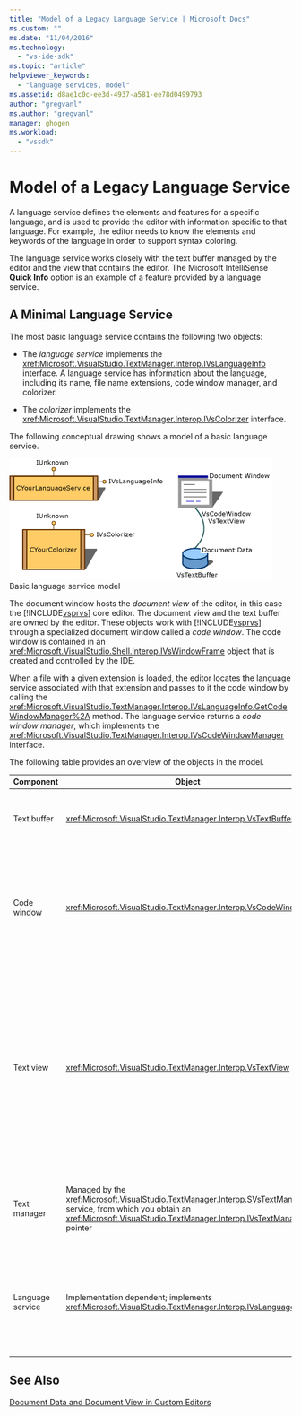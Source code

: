 ```yaml
---
title: "Model of a Legacy Language Service | Microsoft Docs"
ms.custom: ""
ms.date: "11/04/2016"
ms.technology: 
  - "vs-ide-sdk"
ms.topic: "article"
helpviewer_keywords: 
  - "language services, model"
ms.assetid: d8ae1c0c-ee3d-4937-a581-ee78d0499793
author: "gregvanl"
ms.author: "gregvanl"
manager: ghogen
ms.workload: 
  - "vssdk"
---
```

# Model of a Legacy Language Service
A language service defines the elements and features for a specific language, and is used to provide the editor with information specific to that language. For example, the editor needs to know the elements and keywords of the language in order to support syntax coloring.  
  
 The language service works closely with the text buffer managed by the editor and the view that contains the editor. The Microsoft IntelliSense **Quick Info** option is an example of a feature provided by a language service.  
  
## A Minimal Language Service  
 The most basic language service contains the following two objects:  
  
-   The *language service* implements the <xref:Microsoft.VisualStudio.TextManager.Interop.IVsLanguageInfo> interface. A language service has information about the language, including its name, file name extensions, code window manager, and colorizer.  
  
-   The *colorizer* implements the <xref:Microsoft.VisualStudio.TextManager.Interop.IVsColorizer> interface.  
  
 The following conceptual drawing shows a model of a basic language service.  
  
 ![Language Service Model graphic](../../extensibility/media/vslanguageservicemodel.gif "vsLanguageServiceModel")  
Basic language service model  
  
 The document window hosts the *document view* of the editor, in this case the [!INCLUDE[vsprvs](../../code-quality/includes/vsprvs_md.md)] core editor. The document view and the text buffer are owned by the editor. These objects work with [!INCLUDE[vsprvs](../../code-quality/includes/vsprvs_md.md)] through a specialized document window called a *code window*. The code window is contained in an <xref:Microsoft.VisualStudio.Shell.Interop.IVsWindowFrame> object that is created and controlled by the IDE.  
  
 When a file with a given extension is loaded, the editor locates the language service associated with that extension and passes to it the code window by calling the <xref:Microsoft.VisualStudio.TextManager.Interop.IVsLanguageInfo.GetCodeWindowManager%2A> method. The language service returns a *code window manager*, which implements the <xref:Microsoft.VisualStudio.TextManager.Interop.IVsCodeWindowManager> interface.  
  
 The following table provides an overview of the objects in the model.  
  
|Component|Object|Function|  
|---------------|------------|--------------|  
|Text buffer|<xref:Microsoft.VisualStudio.TextManager.Interop.VsTextBuffer>|A Unicode read/write text stream. It is possible for text to use other encodings.|  
|Code window|<xref:Microsoft.VisualStudio.TextManager.Interop.VsCodeWindow>|A document window that contains one or more text views. When [!INCLUDE[vsprvs](../../code-quality/includes/vsprvs_md.md)] is in multiple-document interface (MDI) mode, the code window is an MDI child.|  
|Text view|<xref:Microsoft.VisualStudio.TextManager.Interop.VsTextView>|A window that lets the user navigate and view text by using the keyboard and mouse. A text view appears to the user as an editor. You can use text views in ordinary editor windows, the Output window, and the Immediate window. Additionally, you can configure one or more text views within a code window.|  
|Text manager|Managed by the <xref:Microsoft.VisualStudio.TextManager.Interop.SVsTextManager> service, from which you obtain an <xref:Microsoft.VisualStudio.TextManager.Interop.IVsTextManager> pointer|A component that maintains common information shared by all the components described previously.|  
|Language service|Implementation dependent; implements <xref:Microsoft.VisualStudio.TextManager.Interop.IVsLanguageInfo>|An object that provides the editor with language-specific information such as syntax highlighting, statement completion, and brace matching.|  
  
## See Also  
 [Document Data and Document View in Custom Editors](../../extensibility/document-data-and-document-view-in-custom-editors.md)